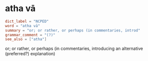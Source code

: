 # atha vā

``` toml
dict_label = "NCPED"
word = "atha vā"
summary = "or; or rather, or perhaps (in commentaries, introd"
grammar_comment = "(?)"
see_also = ["atha"]
```

or; or rather, or perhaps (in commentaries, introducing an alternative (preferred?) explanation)

